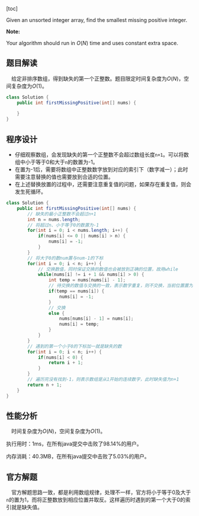 [toc]

Given an unsorted integer array, find the smallest missing positive integer.



**Note:**

Your algorithm should run in $O(N)$ time and uses constant extra space.



## 题目解读

&emsp;给定非排序数组，得到缺失的第一个正整数。题目限定时间复杂度为$O(N)$，空间复杂度为$O(1)$。

```java
class Solution {
    public int firstMissingPositive(int[] nums) {
        
    }
}
```

## 程序设计

* 仔细观察数组，会发现缺失的第一个正整数不会超过数组长度`n+1`。可以将数组中小于等于0和大于`n`的数置为-1。
* 在置为-1后，需要将数组中正整数数字放到对应的索引下（数字减一）；此时需要注意替换的值也需要放到合适的位置。
* 在上述替换放置的过程中，还需要注意重复值的问题，如果存在重复值，则会发生死循环。

```java
class Solution {
    public int firstMissingPositive(int[] nums) {
        // 缺失的最小正整数不会超过n+1
        int n = nums.length;
        // 将超过n、小于等于0的数置为-1
        for(int i = 0; i < nums.length; i++) {
            if(nums[i] <= 0 || nums[i] > n) {
                nums[i] = -1;
            }
        }
        // 将大于0的数num置与num-1的下标
        for(int i = 0; i < n; i++) {
            // 交换数值，同时保证交换的数值也会被放到正确的位置，故用while
            while(nums[i] != i + 1 && nums[i] > 0) {
                int temp = nums[nums[i] - 1];
                // 待交换的数值与交换的一致，表示数字重复，则不交换，当前位置置为-1
                if(temp == nums[i]) {
                    nums[i] = -1;
                } 
                // 交换
                else {
                    nums[nums[i] - 1] = nums[i];
                    nums[i] = temp;
                }
            }
        }
		// 遇到的第一个小于0的下标加一就是缺失的数
        for(int i = 0; i < n; i++) {
            if(nums[i] < 0) {
                return i + 1;
            }
        }
		// 遍历完没有找到-1，则表示数组是从1开始的连续数字，此时缺失值为n+1
        return n + 1;
    }
}
```

## 性能分析

&emsp;时间复杂度为$O(N)$，空间复杂度为$O(1)$。

执行用时：1ms，在所有java提交中击败了98.14%的用户。

内存消耗：40.3MB，在所有java提交中击败了5.03%的用户。

## 官方解题

&emsp;官方解题思路一致，都是利用数组规律，处理不一样，官方将小于等于0及大于`n`的置为1，而将正整数放到相应位置并取反。这样遍历时遇到的第一个大于0的索引就是缺失值。